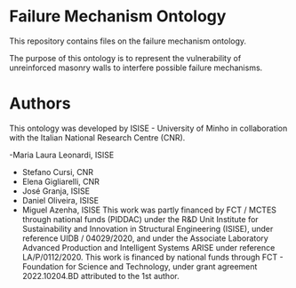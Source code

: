 Failure Mechanism Ontology
===================
This repository contains files on the failure mechanism ontology.

The purpose of this ontology is to represent the vulnerability of unreinforced masonry walls to interfere possible failure mechanisms.

Authors
===================
This ontology was developed by ISISE - University of Minho in collaboration with the Italian National Research Centre (CNR).

-Maria Laura Leonardi, ISISE
- Stefano Cursi, CNR
- Elena Gigliarelli, CNR
- José Granja, ISISE
- Daniel Oliveira, ISISE
- Miguel Azenha, ISISE
This work was partly financed by FCT / MCTES through national funds (PIDDAC) under the R&D Unit Institute for Sustainability and Innovation in Structural Engineering (ISISE), under reference UIDB / 04029/2020, and under the Associate Laboratory Advanced Production and Intelligent Systems ARISE under reference LA/P/0112/2020. This work is financed by national funds through FCT - Foundation for Science and Technology, under grant agreement 2022.10204.BD attributed to the 1st author.
